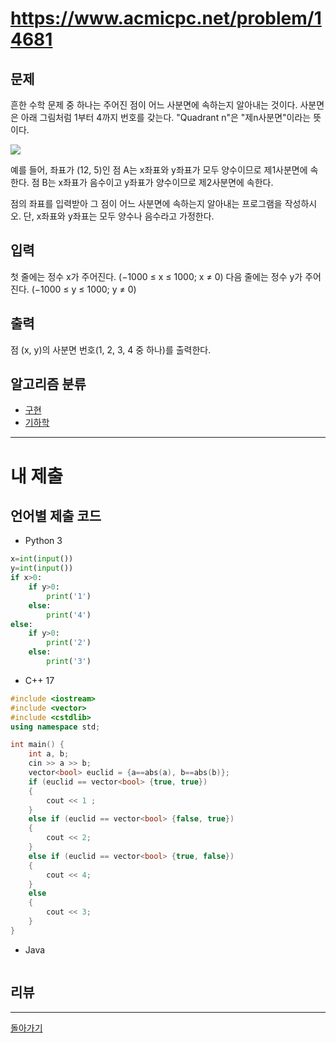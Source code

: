 # https://www.acmicpc.net/problem/14681


## 문제

흔한 수학 문제 중 하나는 주어진 점이 어느 사분면에 속하는지 알아내는 것이다. 사분면은 아래 그림처럼 1부터 4까지 번호를 갖는다. "Quadrant n"은 "제n사분면"이라는 뜻이다.

![](https://onlinejudgeimages.s3-ap-northeast-1.amazonaws.com/problem/14681/1.png)

예를 들어, 좌표가 (12, 5)인 점 A는 x좌표와 y좌표가 모두 양수이므로 제1사분면에 속한다. 점 B는 x좌표가 음수이고 y좌표가 양수이므로 제2사분면에 속한다.

점의 좌표를 입력받아 그 점이 어느 사분면에 속하는지 알아내는 프로그램을 작성하시오. 단, x좌표와 y좌표는 모두 양수나 음수라고 가정한다.

## 입력

첫 줄에는 정수 x가 주어진다. (−1000 ≤ x ≤ 1000; x ≠ 0) 다음 줄에는 정수 y가 주어진다. (−1000 ≤ y ≤ 1000; y ≠ 0)

## 출력

점 (x, y)의 사분면 번호(1, 2, 3, 4 중 하나)를 출력한다.

## 알고리즘 분류

- [구현](https://www.acmicpc.net/problem/tag/102)
- [기하학](https://www.acmicpc.net/problem/tag/100)

---
# 내 제출

## 언어별 제출 코드

- Python 3
``` python
x=int(input())
y=int(input())
if x>0:
    if y>0:
        print('1')
    else:
        print('4')
else:
    if y>0:
        print('2')
    else:
        print('3')
```

- C++ 17
``` c++
#include <iostream>
#include <vector>
#include <cstdlib>
using namespace std;

int main() {
    int a, b;
    cin >> a >> b;
    vector<bool> euclid = {a==abs(a), b==abs(b)};
    if (euclid == vector<bool> {true, true})
    {
        cout << 1 ;
    }
    else if (euclid == vector<bool> {false, true})
    {
        cout << 2;
    }
    else if (euclid == vector<bool> {true, false})
    {
        cout << 4;
    }
    else
    {
        cout << 3;
    }
}
```

- Java
``` java

```

## 리뷰




---
[돌아가기](../Step.md)